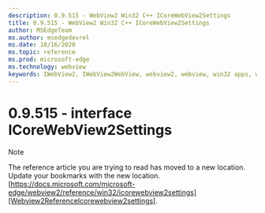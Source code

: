 ```yaml
---
description: 0.9.515 - WebView2 Win32 C++ ICoreWebView2Settings
title: 0.9.515 - WebView2 Win32 C++ ICoreWebView2Settings
author: MSEdgeTeam
ms.author: msedgedevrel
ms.date: 10/16/2020
ms.topic: reference
ms.prod: microsoft-edge
ms.technology: webview
keywords: IWebView2, IWebView2WebView, webview2, webview, win32 apps, win32, edge, ICoreWebView2, ICoreWebView2Controller, browser control, edge html
---
```


# 0.9.515 - interface ICoreWebView2Settings 

> [!NOTE]
> The reference article you are trying to read has moved to a new location.  
> Update your bookmarks with the new location.  
> [https://docs.microsoft.com/microsoft-edge/webview2/reference/win32/icorewebview2settings][Webview2ReferenceIcorewebview2settings].  

[Webview2ReferenceIcorewebview2settings]: /microsoft-edge/webview2/reference/win32/icorewebview2settings "interface ICoreWebView2Settings | Microsoft Docs"
